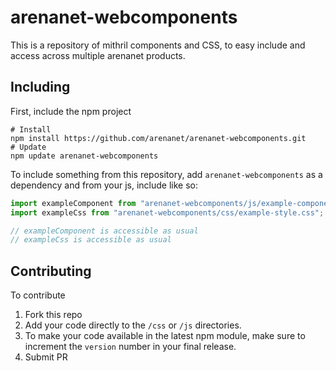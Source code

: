 # arenanet-webcomponents

This is a repository of mithril components and CSS, to easy include and access across multiple arenanet products.

## Including

First, include the npm project

```
# Install
npm install https://github.com/arenanet/arenanet-webcomponents.git
# Update
npm update arenanet-webcomponents
```

To include something from this repository, add `arenanet-webcomponents` as a dependency and from your js, include like so:

```js
import exampleComponent from "arenanet-webcomponents/js/example-component.js";
import exampleCss from "arenanet-webcomponents/css/example-style.css";

// exampleComponent is accessible as usual
// exampleCss is accessible as usual
```

## Contributing

To contribute
 1. Fork this repo
 2. Add your code directly to the `/css` or `/js` directories. 
 3. To make your code available in the latest npm module, make sure to increment the `version` number in your final release.
 4. Submit PR
